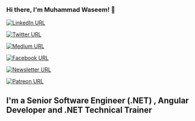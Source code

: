 ### Hi there, I'm Muhammad Waseem! 👋 


[![LinkedIn URL](https://img.shields.io/static/v1?color=blue&label=linkedin&logo=linkedin&logoColor=white&style=for-the-badge&message=Connect)](https://www.linkedin.com/in/mwaseemzakir)

[![Twitter URL](https://img.shields.io/static/v1?color=blue&label=twitter&logo=twitter&logoColor=white&style=for-the-badge&message=Follow)](https://twitter.com/mwaseemzakir)

[![Medium URL](https://img.shields.io/static/v1?color=blue&label=Medium&logo=Medium&logoColor=white&style=for-the-badge&message=Follow)](https://medium.com/@mwaseemzakir)

[![Facebook URL](https://img.shields.io/static/v1?color=blue&label=Facebook&logo=Facebook&logoColor=white&style=for-the-badge&message=Like)](https://web.facebook.com/IamMuhammadWaseemZakir)

[![Newsletter URL](https://img.shields.io/static/v1?color=blue&label=Newsletter&logo=Substack&logoColor=white&style=for-the-badge&message=Subscribe)](https://mwaseemzakir.substack.com/)

[![Patreon URL](https://img.shields.io/static/v1?color=blue&label=Patreon&logo=Patreon&logoColor=white&style=for-the-badge&message=Become-Patreon)](https://www.patreon.com/mwaseemzakir)



## **I'm a Senior Software Engineer (.NET) , Angular Developer and .NET Technical Trainer**


